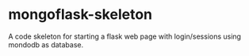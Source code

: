 mongoflask-skeleton
===================

A code skeleton for starting a flask web page with login/sessions using mondodb as database.
